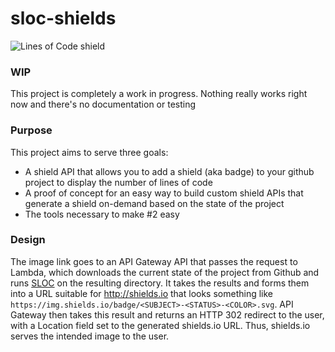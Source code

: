 # sloc-shields

![Lines of Code shield](https://5ezz6jithh.execute-api.us-east-1.amazonaws.com/prod/lambda-shield-redirect?user=raptortech-js&repo=sloc-shields)

### WIP

This project is completely a work in progress. Nothing really works right now and there's no documentation or testing

### Purpose

This project aims to serve three goals:

- A shield API that allows you to add a shield (aka badge) to your github project to display the number of lines of code
- A proof of concept for an easy way to build custom shield APIs that generate a shield on-demand based on the state of the
project
- The tools necessary to make #2 easy

### Design

The image link goes to an API Gateway API that passes the request to Lambda, which downloads the current state of the project
from Github and runs [SLOC](https://github.com/flosse/sloc) on the resulting directory. It takes the results and forms them
into a URL suitable for http://shields.io that looks something like
`https://img.shields.io/badge/<SUBJECT>-<STATUS>-<COLOR>.svg`. API Gateway then takes this result and returns an HTTP 302
redirect to the user, with a Location field set to the generated shields.io URL. Thus, shields.io serves the intended image to
the user.
